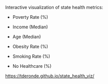 Interactive visualization of state health metrics:

* Poverty Rate (%)
* Income (Median)
* Age (Median)

* Obesity Rate (%)
* Smoking Rate (%)
* No Healthcare (%)

https://tderonde.github.io/state_health_viz/
